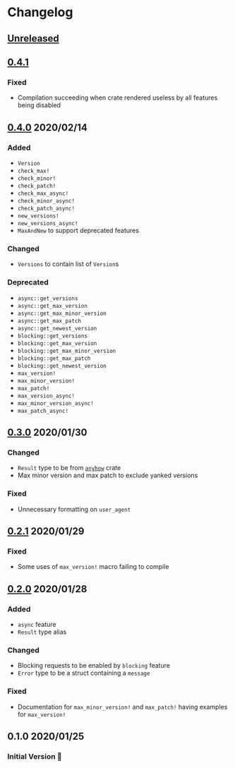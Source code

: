 # Changelog

## [Unreleased](https://github.com/spenserblack/check-latest-rs/compare/v0.4.1...HEAD)

## [0.4.1]
### Fixed
- Compilation succeeding when crate rendered useless by all features being disabled

## [0.4.0] 2020/02/14
### Added
- `Version`
- `check_max!`
- `check_minor!`
- `check_patch!`
- `check_max_async!`
- `check_minor_async!`
- `check_patch_async!`
- `new_versions!`
- `new_versions_async!`
- `MaxAndNew` to support deprecated features

### Changed
- `Versions` to contain list of `Version`s

### Deprecated
- `async::get_versions`
- `async::get_max_version`
- `async::get_max_minor_version`
- `async::get_max_patch`
- `async::get_newest_version`
- `blocking::get_versions`
- `blocking::get_max_version`
- `blocking::get_max_minor_version`
- `blocking::get_max_patch`
- `blocking::get_newest_version`
- `max_version!`
- `max_minor_version!`
- `max_patch!`
- `max_version_async!`
- `max_minor_version_async!`
- `max_patch_async!`

## [0.3.0] 2020/01/30
### Changed
- `Result` type to be from [`anyhow`](https://crates.io/crates/anyhow) crate
- Max minor version and max patch to exclude yanked versions

### Fixed
- Unnecessary formatting on `user_agent`

## [0.2.1] 2020/01/29
### Fixed
- Some uses of `max_version!` macro failing to compile

## [0.2.0] 2020/01/28
### Added
- `async` feature
- `Result` type alias

### Changed
- Blocking requests to be enabled by `blocking` feature
- `Error` type to be a struct containing a `message`

### Fixed
- Documentation for `max_minor_version!` and `max_patch!` having examples for `max_version!`

## 0.1.0 2020/01/25
### Initial Version :tada:

[0.4.1]: https://github.com/spenserblack/check-latest-rs/compare/v0.4.0...v0.4.1
[0.4.0]: https://github.com/spenserblack/check-latest-rs/compare/v0.3.0...v0.4.0
[0.3.0]: https://github.com/spenserblack/check-latest-rs/compare/v0.2.1...v0.3.0
[0.2.1]: https://github.com/spenserblack/check-latest-rs/compare/v0.2.0...v0.2.1
[0.2.0]: https://github.com/spenserblack/check-latest-rs/compare/v0.1.0...v0.2.0
